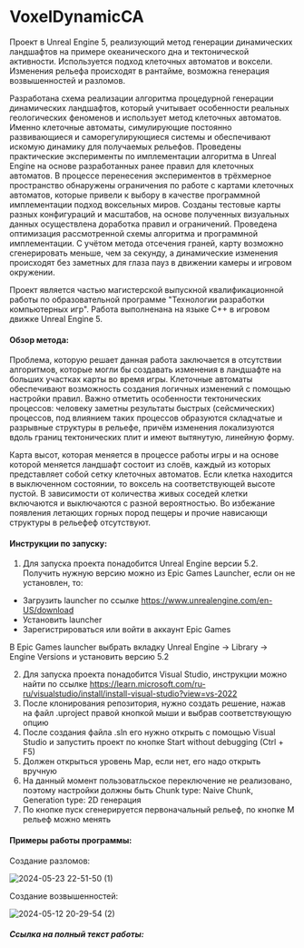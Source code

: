 # VoxelDynamicCA
 Проект в Unreal Engine 5, реализующий метод генерации динамических ландшафтов на примере океанического дна и тектонической активности.
 Используется подход клеточных автоматов и воксели.
 Изменения рельефа происходят в рантайме, возможна генерация возвышенностей и разломов.

Разработана схема реализации алгоритма процедурной генерации динамических ландшафтов, который учитывает особенности реальных геологических феноменов и использует метод клеточных автоматов. Именно клеточные автоматы, симулирующие постоянно развивающиеся и саморегулирующиеся системы и обеспечивают искомую динамику для получаемых рельефов. 
Проведены практические эксперименты по имплементации алгоритма в Unreal Engine на основе разработанных ранее правил для клеточных автоматов. В процессе перенесения экспериментов в трёхмерное пространство обнаружены ограничения по работе с картами клеточных автоматов, которые привели к выбору в качестве программной имплементации подход воксельных миров. Созданы тестовые карты разных конфигураций и масштабов, на основе полученных визуальных данных осуществлена доработка правил и ограничений. Проведена оптимизация рассмотренной схемы алгоритма и программной имплементации. С учётом метода отсечения граней, карту возможно сгенерировать меньше, чем за секунду, а динамические изменения происходят без заметных для глаза пауз в движении камеры и игровом окружении. 

Проект является частью магистерской выпускной квалификационной работы по образовательной программе "Технологии разработки компьютерных игр". Работа выполненана на языке C++ в игровом движке Unreal Engine 5.

#### Обзор метода:
Проблема, которую решает данная работа заключается в отсутствии алгоритмов, которые могли бы создавать изменения в ландшафте на больших участках карты во время игры. Клеточные автоматы обеспечивают возможность создания логичных изменений с помощью настройки правил. Важно отметить особенности тектонических процессов: человеку заметны результаты быстрых (сейсмических) процессов, под влиянием таких процессов образуются складчатые и разрывные структуры в рельефе, причём изменения локализуются вдоль границ тектонических плит и имеют вытянутую, линейную форму. 

Карта высот, которая меняется в процессе работы игры и на основе которой меняется ландшафт состоит из слоёв, каждый из которых представляет собой сетку клеточных автоматов. Если клетка находится в выключенном состоянии, то воксель на соответствующей высоте пустой. В зависимости от количества живых соседей клетки включаются и выключаются с разной вероятностью. Во избежание появления летающих горных пород пещеры и прочие нависающи структуры в рельефеф отсутствуют.

#### Инструкции по запуску:
1. Для запуска проекта понадобится Unreal Engine версии 5.2. Получить нужную версию можно из Epic Games Launcher, если он не установлен, то:
- Загрузить launcher по ссылке https://www.unrealengine.com/en-US/download
- Установить launcher
- Зарегистрироваться или войти в аккаунт Epic Games

В Epic Games launcher выбрать вкладку Unreal Engine -> Library -> Engine Versions и установить версию 5.2

2. Для запуска проекта понадобится Visual Studio, инструкции можно найти по ссылке https://learn.microsoft.com/ru-ru/visualstudio/install/install-visual-studio?view=vs-2022
3. После клонирования репозитория, нужно создать решение, нажав на файл .uproject правой кнопкой мыши и выбрав соответствующую опцию
4. После создания файла .sln его нужно открыть с помощью Visual Studio и запустить проект по кнопке Start without debugging (Ctrl + F5)
5. Должен открыться уровень Map, если нет, его надо открыть вручную
6. На данный момент пользоватльское переключение не реализовано, поэтому настройки должны быть Chunk type: Naive Chunk, Generation type: 2D генерация
7. По кнопке пуск сгенерируется первоначальный рельеф, по кнопке M рельеф можно менять


#### Примеры работы программы:

Создание разломов:

 ![2024-05-23 22-51-50 (1)](https://github.com/lapollinaria/VoxelDynamicCA/assets/46728296/92c8bcfc-7728-4354-9b43-bc5127d8cd78)

Создание возвышенностей:

 ![2024-05-12 20-29-54 (2)](https://github.com/lapollinaria/VoxelDynamicCA/assets/46728296/afaab3c7-fe5f-4e2a-8bb3-4093a0274dac)

##### Ссылка на полный текст работы:

